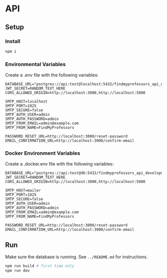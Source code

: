 
# API

## Setup

### Install

```bash
npm i
```

### Environmental Variables

Create a .env file with the following variables:

```
DATABASE_URL="postgres://api:test@localhost:5432/findmyprofessors_api_development"
JWT_SECRET=RANDOM_TEXT_HERE
CORS_ALLOWED_ORIGIN=http://localhost:3000,http://localhost:5000

SMTP_HOST=localhost
SMTP_PORT=1025
SMTP_SECURE=false
SMTP_AUTH_USER=admin
SMTP_AUTH_PASSWORD=admin
SMTP_FROM_EMAIL=admin@example.com
SMTP_FROM_NAME=FindMyProfessors

PASSWORD_RESET_URL=http://localhost:3000/reset-password
EMAIL_CONFIRMATION_URL=http://localhost:3000/confirm-email
```

### Docker Environment Variables

Create a .docker.env file with the following variables:

```
DATABASE_URL="postgres://api:test@db:5432/findmyprofessors_api_development"
JWT_SECRET=RANDOM_TEXT_HERE
CORS_ALLOWED_ORIGIN=http://localhost:3000,http://localhost:5000

SMTP_HOST=mailer
SMTP_PORT=1025
SMTP_SECURE=false
SMTP_AUTH_USER=admin
SMTP_AUTH_PASSWORD=admin
SMTP_FROM_EMAIL=admin@example.com
SMTP_FROM_NAME=FindMyProfessors

PASSWORD_RESET_URL=http://localhost:3000/reset-password
EMAIL_CONFIRMATION_URL=http://localhost:3000/confirm-email
```

## Run

Make sure the database is running. See `../README.md` for instructions.

```bash
npm run build # first time only
npm run dev
```
